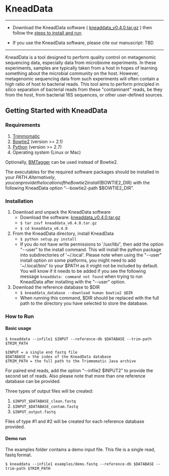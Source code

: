 # KneadData #

----

 * Download the KneadData software ( [kneaddata_v0.4.0.tar.gz](https://bitbucket.org/biobakery/kneaddata/downloads/kneaddata_v0.4.0.tar.gz) ) then follow the [steps to install and run](#markdown-header-getting-started-with-kneaddata).

 * If you use the KneadData software, please cite our manuscript: TBD

----

KneadData is a tool designed to perform quality control on metagenomic sequencing data, especially data from microbiome experiments. In these experiments, samples are typically taken from a host in hopes of learning something about the microbial community on the host. However, metagenomic sequencing data from such experiments will often contain a high ratio of host to bacterial reads. This tool aims to perform principled in silico separation of bacterial reads from these "contaminant" reads, be they from the host, from bacterial 16S sequences, or other user-defined sources.


## Getting Started with KneadData ##

### Requirements ###

1.  [Trimmomatic](http://www.usadellab.org/cms/?page=trimmomatic)
2.  [Bowtie2](http://bowtie-bio.sourceforge.net/bowtie2/index.shtml) (version >= 2.1)
3.  [Python](http://www.python.org/) (version >= 2.7)
4.  Operating system (Linux or Mac)

Optionally, [BMTagger](ftp://ftp.ncbi.nlm.nih.gov/pub/agarwala/bmtagger/) can be used instead of Bowtie2.

The executables for the required software packages should be installed in your $PATH. Alternatively, you can provide the location of the Bowtie2 install ($BOWTIE2_DIR) with the following KneadData option “--bowtie2-path $BOWTIE2_DIR”. 

### Installation ###

1. Download and unpack the KneadData software
    * Download the software: [kneaddata_v0.4.0.tar.gz](https://bitbucket.org/biobakery/kneaddata/downloads/kneaddata_v0.4.0.tar.gz)
    * `` $ tar zxvf kneaddata_v0.4.0.tar.gz ``
    * `` $ cd kneaddata_v0.4.0 ``
2. From the KneadData directory, install KneadData
    * `` $ python setup.py install ``
    * If you do not have write permissions to '/usr/lib/', then add the option "--user" to the install command. This will install the python package into subdirectories of '~/.local'. Please note when using the "--user" install option on some platforms, you might need to add '~/.local/bin/' to your $PATH as it might not be included by default. You will know if it needs to be added if you see the following message ``kneaddata: command not found`` when trying to run KneadData after installing with the "--user" option.
3. Download the reference database to $DIR
    * `` $ kneaddata_database --download human bowtie2 $DIR ``
    * When running this command, $DIR should be replaced with the full path to the directory you have selected to store the database.


### How to Run ###

#### Basic usage ####

`` $ kneaddata --infile1 $INPUT --reference-db $DATABASE --trim-path $TRIM_PATH ``

```
$INPUT = a single end fastq file
$DATABASE = the index of the KneadData database
$TRIM_PATH = the full path to the Trimmomatic Java archive
```

For paired end reads, add the option “--infile2 $INPUT2” to provide the second set of reads. Also please note that more than one reference database can be provided.

Three types of output files will be created:

1. `` $INPUT_$DATABASE_clean.fastq ``
2. `` $INPUT_$DATABASE_contam.fastq ``
3. `` $INPUT_output.fastq ``

Files of type #1 and #2 will be created for each reference database provided.


#### Demo run ####

The examples folder contains a demo input file. This file is a single read, fastq format.

`` $ kneaddata --infile1 examples/demo.fastq --reference-db $DATABASE --trim-path $TRIM_PATH ``